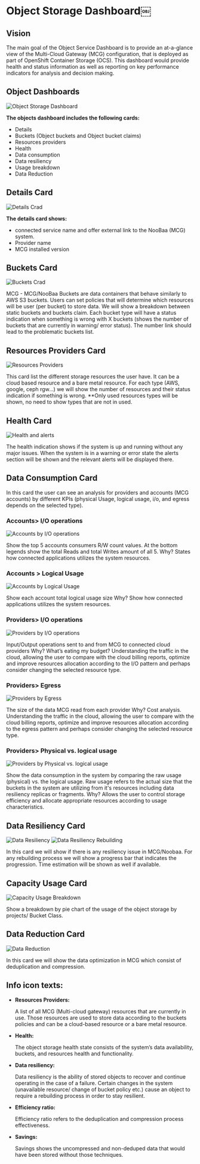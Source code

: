 # Object Storage Dashboard￼

## Vision
The main goal of the Object Service Dashboard is to provide an at-a-glance view of the Multi-Cloud Gateway (MCG) configuration, that is deployed as part of OpenShift Container Storage (OCS). This dashboard would provide health and status information as well as reporting on key performance indicators for analysis and decision making.

## Object Dashboards

![Object Storage Dashboard](img/object-storage-dashboard.png)

**The objects dashboard includes the following cards:**
- Details
- Buckets (Object buckets and Object bucket claims)
- Resources providers
- Health
- Data consumption 
- Data resiliency 
- Usage breakdown
- Data Reduction 

## Details Card
![Details Crad](img/details-card.png)

**The details card shows:**
- connected service name and offer external link to the NooBaa (MCG) system. 
- Provider name
- MCG installed version

## Buckets Card 
![Buckets Crad](img/buckets-card.png)

MCG - MCG/NooBaa Buckets are data containers that behave similarly to AWS S3 buckets. Users can set policies that will determine which resources will be user (per bucket) to store data.
We will show a breakdown between static buckets and buckets claim. Each bucket type will have a status indication when something is wrong with X buckets (shows the number of buckets that are currently in warning/ error status). The number link should lead to the problematic buckets list. 

## Resources Providers Card
![Resources Providers](img/resource-card.png)

This card list the different storage resources the user have. It can be a cloud based resource and a bare metal resource. For each type (AWS, google, ceph rgw…) we will show the number of resources and their status indication if something is wrong.
**Only used resources types will be shown, no need to show types that are not in used. 

## Health Card
![Health and alerts](img/health-card.png)

The health indication shows if the system is up and running without any major issues. When the system is in a warning or error state the alerts section will be shown and the relevant alerts will be displayed there. 

## Data Consumption Card
In this card the user can see an analysis for providers and accounts (MCG accounts) by different KPIs (physical Usage, logical usage, i/o, and egress depends on the selected type). 

### Accounts> I/O operations
![Accounts by I/O operations](img/data-consumption-card-01.png)

Show the top 5 accounts consumers R/W count values. At the bottom legends show the total Reads and total Writes amount of all 5. 
Why? States how connected applications utilizes the system resources. 

### Accounts > Logical Usage
![Accounts by Logical Usage](img/data-consumption-card-02.png)

Show each account total logical usage size
Why? Show how connected applications utilizes the system resources. 

### Providers> I/O operations
![Providers by I/O operations](img/data-consumption-card-04.png)

Input/Output operations sent to and from MCG to connected cloud providers
Why? What’s eating my budget? Understanding the traffic in the cloud, allowing the user to compare with the cloud billing reports, optimize and improve resources allocation according to the I/O pattern and perhaps consider changing the selected resource type.

### Providers> Egress
![Providers by Egress](img/data-consumption-card-05.png)

The size of the data MCG read from each provider 
Why? Cost analysis.  Understanding the traffic in the cloud, allowing the user to compare with the cloud billing reports, optimize and improve resources allocation according to the egress pattern and perhaps consider changing the selected resource type.
    
### Providers> Physical vs. logical usage
![Providers by Physical vs. logical usage](img/data-consumption-card-03.png)

Show the data consumption in the system by comparing the raw usage (physical) vs. the logical usage. Raw usage refers to the actual size that the buckets in the system are utilizing from it's resources including data resiliency replicas or fragments. 
Why? Allows the user to control storage efficiency and allocate appropriate resources according to usage characteristics.

## Data Resiliency Card
![Data Resiliency](img/data-resiliency-card-02.png) ![Data Resiliency Rebuilding](img/data-resiliency-card-01.png)

In this card we will show if there is any resiliency issue in MCG/Noobaa. For any rebuilding process we will show a progress bar that indicates the progression. Time estimation will be shown as well if available.

## Capacity Usage Card
![Capacity Usage Breakdown](img/capacity-usage-card.png)

Show a breakdown by pie chart of the usage of the object storage by projects/ Bucket Class.

## Data Reduction Card
![Data Reduction](img/data-reduction-card.png)

In this card we will show the data optimization in MCG which consist of deduplication and compression. 

## Info icon texts:
- **Resources Providers:**

  A list of all MCG (Multi-cloud gateway) resources that are currently in use. Those resources are used to store data according to the buckets policies and can be a cloud-based resource or a bare metal resource. 

- **Health:**

  The object storage health state consists of the system’s data availability, buckets, and resources health and functionality.

- **Data resiliency:**

  Data resiliency is the ability of stored objects to recover and continue operating in the case of a failure. 
  Certain changes in the system (unavailable resource/ change of bucket policy etc.) cause an object to require a rebuilding process in order to stay resilient. 

- **Efficiency ratio:**

  Efficiency ratio refers to the deduplication and compression process effectiveness. 

- **Savings:**

  Savings shows the uncompressed and non-deduped data that would have been stored without those techniques. 


